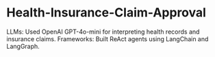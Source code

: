 # Health-Insurance-Claim-Approval
LLMs: Used OpenAI GPT-4o-mini for interpreting health records and insurance claims. Frameworks: Built ReAct agents using LangChain and LangGraph.
